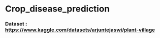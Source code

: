 # Crop_disease_prediction

### Dataset : https://www.kaggle.com/datasets/arjuntejaswi/plant-village
